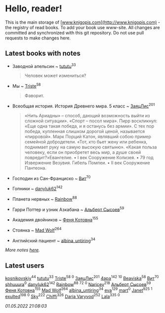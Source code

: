 # Hello, reader!
This is the main storage of [www.knigopis.com](http://www.knigopis.com) - the registry of read books.
To add your book use www-site. All changes are committed and synchronized with this git repository.
Do not use pull requests to make changes here.


## Latest books with notes
* Заводной апельсин ~ [tututu](users/135/135685382-vkontakte)<sup>33</sup>
    > Человек может измениться?

* Мы ~ [Triste](users/517/5175580462988229760-mailru)<sup>58</sup>
    > Фаворит.

* Всеобщая история. История Древнего мира. 5 класс ~ [ЗаяцЛис](users/112/112388384595246311466-google)<sup>201</sup>
    > «Нить Ариадны» – способ, дающий возможность выйти из сложной ситуации».
    > «Спорт – посол мира».
    > Пирр воскликнул: «Еще одна такая победа, и я останусь без армии». С тех пор победа, купленная слишком дорогой ценой, называется «пирровой».
    > Марк Порций Катон, являвший собою пример семейной добродетели. «Тот, кто бьет жену или ребенка, поднимает руку на самую высокую святыню».
    > «Какая польза человеку, если он приобретет весь мир, а душе своей повредит?»Евангелие. 
    > • I век Сооружение Колизея.
    > • 79 год Извержение Везувия. Гибель Помпеи.
    > • II век Сооружение Пантеона.

* Господин из Сан-Франциско ~ [Вит](users/300/300273923-vkontakte)<sup>70</sup>

* Гопники ~ [danyluk62](users/374/374149854-vkontakte)<sup>142</sup>

* Планета нервных ~ [Rainbow](users/109/109787328219839805802-google)<sup>88</sup>

* Гарри Поттер и узник Азкабана ~ [Альберт Сысоев](users/474/47446642-vkontakte)<sup>59</sup>

* Академия двойников ~ [Феня Котовна](users/109/109746193906459706720-google)<sup>155</sup>

* Стоянка ~ [Mad Wolf](users/947/94738840-vkontakte)<sup>264</sup>

* Английский пациент ~ [albina_untiring](users/257/2579695-vkontakte)<sup>34</sup>


_More notes [here](latest_books_with_notes.md)._


## Latest users
[kosnikovskiy](users/118/118261627879855357372-google)<sup>44</sup> 
[tututu](users/135/135685382-vkontakte)<sup>33</sup> 
[Triste](users/517/5175580462988229760-mailru)<sup>58</sup> 
[](users/500/500496760-vkontakte)<sup>0</sup> 
[ЗаяцЛис](users/112/112388384595246311466-google)<sup>201</sup> 
[4apa](users/117/117392596378069249667-google)<sup>142</sup> 
[](users/101/101923253879668330026-google)<sup>10</sup> 
[Beaviska](users/102/10202544960024508-facebook)<sup>58</sup> 
[Вит](users/300/300273923-vkontakte)<sup>70</sup> 
[shhuuura](users/487/487658183-vkontakte)<sup>0</sup> 
[danyluk62](users/374/374149854-vkontakte)<sup>142</sup> 
[Rainbow](users/109/109787328219839805802-google)<sup>88</sup> 
[](users/153/1537586159620888-facebook)<sup>72</sup> 
[](users/111/111586810468624698331-google)<sup>0</sup> 
[Naricev](users/107/107090515204537133928-google)<sup>218</sup> 
[Альберт Сысоев](users/474/47446642-vkontakte)<sup>59</sup> 
[Феня Котовна](users/109/109746193906459706720-google)<sup>155</sup> 
[Mad Wolf](users/947/94738840-vkontakte)<sup>264</sup> 
[albina_untiring](users/257/2579695-vkontakte)<sup>34</sup> 
[eva](users/111/111656270551033014778-google)<sup>129</sup> 
[mart](users/107/107340643298043940059-google)<sup>0</sup> 
[Janet](users/108/108113656204404967440-google)<sup>925</sup> 
[](users/111/111798276862514731625-google)<sup>1</sup> 
[exulted](users/100/100599204551896265722-google)<sup>198</sup> 
[](users/107/107050084104851375633-google)<sup>0</sup> 
[Sky](users/118/118049897850017649660-googleplus)<sup>222</sup> 
[Chiffi](users/105/105831994080785626680-google)<sup>326</sup> 
[Daria Varyvod](users/829/829893410524253-facebook)<sup>252</sup> 
[Lala](users/761/76187635-vkontakte)<sup>335</sup> 
[](users/113/113306797383529794620-google)<sup>0</sup> 


_01.05.2022 21:08:03_
